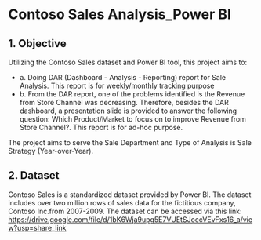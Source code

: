 # Contoso Sales Analysis_Power BI

## 1. Objective
Utilizing the Contoso Sales dataset and Power BI tool, this project aims to: 
* a. Doing DAR (Dashboard - Analysis - Reporting) report for Sale Analysis. This report is for weekly/monthly tracking purpose
* b. From the DAR report, one of the problems identified is the Revenue from Store Channel was decreasing. Therefore, besides the DAR dashboard, a presentation slide is provided to answer the following question: Which Product/Market to focus on to improve Revenue from Store Channel?. This report is for ad-hoc purpose. 

The project aims to serve the Sale Department and Type of Analysis is Sale Strategy (Year-over-Year).

## 2. Dataset
Contoso Sales is a standardized dataset provided by Power BI. The dataset includes over two million rows of sales data for the fictitious company, Contoso Inc.from 2007-2009. The dataset can be accessed via this link: https://drive.google.com/file/d/1bK6Wja9upg5E7VUEtSJoccVEvFxs16_a/view?usp=share_link
